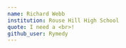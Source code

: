 ```yaml
---
name: Richard Webb
institution: Rouse Hill High School
quote: I need a <br>!
github_user: Rymedy
---
```

